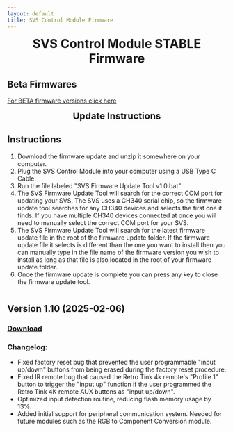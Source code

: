 ```yaml
---
layout: default
title: SVS Control Module Firmware
---
```


<h1 align="center" style="margin-top: 0px;">SVS Control Module STABLE Firmware</h1>

<p style="margin:30px;"></p>

## Beta Firmwares
[For BETA firmware versions click here](beta.md)

<h2 align="center" style="margin-top: 0px;">Update Instructions</h2>

<p style="margin:20px;"></p>

## Instructions️

1. Download the firmware update and unzip it somewhere on your computer.
2. Plug the SVS Control Module into your computer using a USB Type C Cable.
3. Run the file labeled "SVS Firmware Update Tool v1.0.bat"
4. The SVS Firmware Update Tool will search for the correct COM port for updating your SVS. The SVS uses a CH340 serial chip, so the firmware update tool searches for any CH340 devices and selects the first one it finds. If you have multiple CH340 devices connected at once you will need to manually select the correct COM port for your SVS.
5. The SVS Firmware Update Tool will search for the latest firmware update file in the root of the firmware update folder. If the firmware update file it selects is different than the one you want to install then you can manually type in the file name of the firmware version you wish to install as long as that file is also located in the root of your firmware update folder.
6. Once the firmware update is complete you can press any key to close the firmware update tool.

<p style="margin:41px;"></p>


## Version 1.10 (2025-02-06)

### [Download](https://github.com/Arthrimus/SVS_Firmware_Repository/raw/refs/heads/main/SVS%20Control%20Module%20Firmwares/SVS%20Firmware%201.10%20Update.7z)

### Changelog:
- Fixed factory reset bug that prevented the user programmable "input up/down" buttons from being erased during the factory reset procedure.
- Fixed IR remote bug that caused the Retro Tink 4k remote's "Profile 1" button to trigger the "input up" function if the user programmed the Retro Tink 4K remote AUX buttons as "input up/down".
- Optimized input detection routine, reducing flash memory usage by 13%.
- Added initial support for peripheral communication system. Needed for future modules such as the RGB to Component Conversion module.


<br/>
